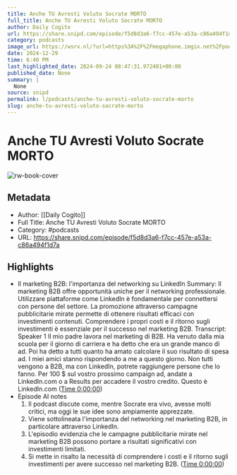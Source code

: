 ```yaml
---
title: Anche TU Avresti Voluto Socrate MORTO
full_title: Anche TU Avresti Voluto Socrate MORTO
author: Daily Cogito
url: https://share.snipd.com/episode/f5d8d3a6-f7cc-457e-a53a-c86a494f1d7a
category: podcasts
image_url: https://wsrv.nl/?url=https%3A%2F%2Fmegaphone.imgix.net%2Fpodcasts%2F177bc612-1af5-11ec-bff3-6bcded6ec32e%2Fimage%2FDAILY_COGITO_NEW_VOIS_01.jpg%3Fixlib%3Drails-4.3.1%26max-w%3D3000%26max-h%3D3000%26fit%3Dcrop%26auto%3Dformat%2Ccompress&w=100&h=100
date: 2024-12-29
time: 6:40 PM
last_highlighted_date: 2024-09-24 08:47:31.972401+00:00
published_date: None
summary: |
  None
source: snipd
permalink: l/podcasts/anche-tu-avresti-voluto-socrate-morto
slug: anche-tu-avresti-voluto-socrate-morto
---
```

# Anche TU Avresti Voluto Socrate MORTO

![rw-book-cover](https://wsrv.nl/?url=https%3A%2F%2Fmegaphone.imgix.net%2Fpodcasts%2F177bc612-1af5-11ec-bff3-6bcded6ec32e%2Fimage%2FDAILY_COGITO_NEW_VOIS_01.jpg%3Fixlib%3Drails-4.3.1%26max-w%3D3000%26max-h%3D3000%26fit%3Dcrop%26auto%3Dformat%2Ccompress&w=100&h=100)

## Metadata
- Author: [[Daily Cogito]]
- Full Title: Anche TU Avresti Voluto Socrate MORTO
- Category: #podcasts
- URL: https://share.snipd.com/episode/f5d8d3a6-f7cc-457e-a53a-c86a494f1d7a

## Highlights
- Il marketing B2B: l'importanza del networking su LinkedIn
  Summary:
  Il marketing B2B offre opportunità uniche per il networking professionale.
  Utilizzare piattaforme come LinkedIn è fondamentale per connettersi con persone del settore. La promozione attraverso campagne pubblicitarie mirate permette di ottenere risultati efficaci con investimenti contenuti.
  Comprendere i propri costi e il ritorno sugli investimenti è essenziale per il successo nel marketing B2B.
  Transcript:
  Speaker 1
  Il mio padre lavora nel marketing di B2B. Ha venuto dalla mia scuola per il giorno di carriera e ha detto che era un grande manco di ad. Poi ha detto a tutti quanto ha amato calcolare il suo risultato di spesa ad. I miei amici stanno rispondendo a me a questo giorno. Non tutti vengono a B2B, ma con LinkedIn, potrete raggiungere persone che lo fanno. Per 100 $ sul vostro prossimo campaign ad, andate a LinkedIn.com o a Results per accadere il vostro credito. Questo è LinkedIn.com ([Time 0:00:00](https://share.snipd.com/snip/9499f1ca-b593-43ba-a13f-3c24ff63e13c))
- Episode AI notes
  1. Il podcast discute come, mentre Socrate era vivo, avesse molti critici, ma oggi le sue idee sono ampiamente apprezzate.
  2. Viene sottolineata l'importanza del networking nel marketing B2B, in particolare attraverso LinkedIn.
  3. L'episodio evidenzia che le campagne pubblicitarie mirate nel marketing B2B possono portare a risultati significativi con investimenti limitati.
  4. Si mette in risalto la necessità di comprendere i costi e il ritorno sugli investimenti per avere successo nel marketing B2B. ([Time 0:00:00](https://share.snipd.com/episode-takeaways/4be65a93-ba59-4636-b598-401142987e9d))



